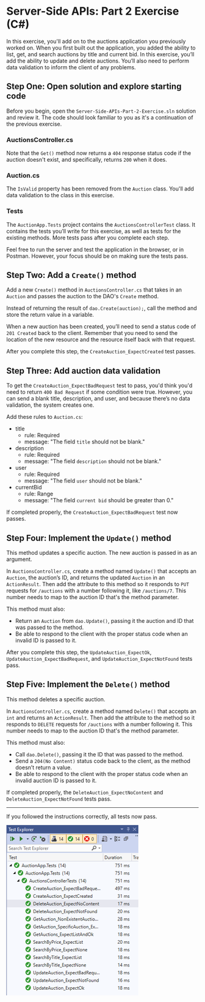# Server-Side APIs: Part 2 Exercise (C#)

In this exercise, you'll add on to the auctions application you previously worked on. When you first built out the application, you added the ability to list, get, and search auctions by title and current bid. In this exercise, you’ll add the ability to update and delete auctions. You’ll also need to perform data validation to inform the client of any problems.

## Step One: Open solution and explore starting code

Before you begin, open the `Server-Side-APIs-Part-2-Exercise.sln` solution and review it. The code should look familiar to you as it's a continuation of the previous exercise.

### AuctionsController.cs

Note that the `Get()` method now returns a `404` response status code if the auction doesn't exist, and specifically, returns `200` when it does.

### Auction.cs

The `IsValid` property has been removed from the `Auction` class. You'll add data validation to the class in this exercise.

### Tests

The `AuctionApp.Tests` project contains the `AuctionsControllerTest` class. It contains the tests you’ll write for this exercise, as well as tests for the existing methods. More tests pass after you complete each step.

Feel free to run the server and test the application in the browser, or in Postman. However, your focus should be on making sure the tests pass.

## Step Two: Add a `Create()` method

Add a new `Create()` method in `AuctionsController.cs` that takes in an `Auction` and passes the auction to the DAO's `Create` method. 

Instead of returning the result of `dao.Create(auction);`, call the method and store the return value in a variable. 

When a new auction has been created, you’ll need to send a status code of `201 Created` back to the client. Remember that you need to send the location of the new resource and the resource itself back with that request.

After you complete this step, the `CreateAuction_ExpectCreated` test passes.

## Step Three: Add auction data validation

To get the `CreateAuction_ExpectBadRequest` test to pass, you'd think you'd need to return `400 Bad Request` if some condition were true. However, you can send a blank title, description, and user, and because there’s no data validation, the system creates one.

Add these rules to `Auction.cs`:

- title
  - rule: Required
  - message: "The field `title` should not be blank."
- description
  - rule: Required
  - message: "The field `description` should not be blank."
- user
  - rule: Required
  - message: "The field `user` should not be blank."
- currentBid
  - rule: Range
  - message: "The field `current bid` should be greater than 0."

If completed properly, the `CreateAuction_ExpectBadRequest` test now passes.

## Step Four: Implement the `Update()` method

This method updates a specific auction. The new auction is passed in as an argument.

In `AuctionsController.cs`, create a method named `Update()` that accepts an `Auction`, the auction’s ID, and returns the updated `Auction` in an `ActionResult`. Then add the attribute to this method so it responds to `PUT` requests for `/auctions` with a number following it, like `/auctions/7`. This number needs to map to the auction ID that's the method parameter.

This method must also:

* Return an `Auction` from `dao.Update()`, passing it the auction and ID that was passed to the method.
* Be able to respond to the client with the proper status code when an invalid ID is passed to it.

After you complete this step, the `UpdateAuction_ExpectOk`, `UpdateAuction_ExpectBadRequest`, and `UpdateAuction_ExpectNotFound` tests pass.

## Step Five: Implement the `Delete()` method

This method deletes a specific auction.

In `AuctionsController.cs`, create a method named `Delete()` that accepts an `int` and returns an `ActionResult`. Then add the attribute to the method so it responds to `DELETE` requests for `/auctions` with a number following it. This number needs to map to the auction ID that's the method parameter.

This method must also:

* Call `dao.Delete()`, passing it the ID that was passed to the method.
* Send a `204(No Content)` status code back to the client, as the method doesn’t return a value.
* Be able to respond to the client with the proper status code when an invalid auction ID is passed to it.

If completed properly, the `DeleteAuction_ExpectNoContent` and `DeleteAuction_ExpectNotFound` tests pass.

---

If you followed the instructions correctly, all tests now pass.

![All Tests Pass](./img/all-tests-pass.png)
